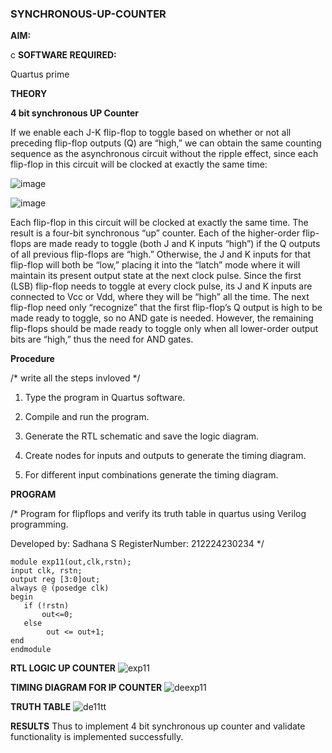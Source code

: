 ### SYNCHRONOUS-UP-COUNTER

**AIM:**

c
**SOFTWARE REQUIRED:**

Quartus prime

**THEORY**

**4 bit synchronous UP Counter**

If we enable each J-K flip-flop to toggle based on whether or not all preceding flip-flop outputs (Q) are “high,” we can obtain the same counting sequence as the asynchronous circuit without the ripple effect, since each flip-flop in this circuit will be clocked at exactly the same time:

![image](https://github.com/naavaneetha/SYNCHRONOUS-UP-COUNTER/assets/154305477/d5db3fa0-e413-404c-b80e-b2f39d82e7e8)


![image](https://github.com/naavaneetha/SYNCHRONOUS-UP-COUNTER/assets/154305477/52cb61eb-d04b-442d-810c-31185a68410b)

Each flip-flop in this circuit will be clocked at exactly the same time.
The result is a four-bit synchronous “up” counter. Each of the higher-order flip-flops are made ready to toggle (both J and K inputs “high”) if the Q outputs of all previous flip-flops are “high.”
Otherwise, the J and K inputs for that flip-flop will both be “low,” placing it into the “latch” mode where it will maintain its present output state at the next clock pulse.
Since the first (LSB) flip-flop needs to toggle at every clock pulse, its J and K inputs are connected to Vcc or Vdd, where they will be “high” all the time.
The next flip-flop need only “recognize” that the first flip-flop’s Q output is high to be made ready to toggle, so no AND gate is needed.
However, the remaining flip-flops should be made ready to toggle only when all lower-order output bits are “high,” thus the need for AND gates.

**Procedure**

/* write all the steps invloved */

1. Type the program in Quartus software.

2. Compile and run the program.

3. Generate the RTL schematic and save the logic diagram.

4. Create nodes for inputs and outputs to generate the timing diagram.

5. For different input combinations generate the timing diagram.

**PROGRAM**

/* Program for flipflops and verify its truth table in quartus using Verilog programming. 

Developed by: Sadhana S RegisterNumber: 212224230234 */

```
module exp11(out,clk,rstn);
input clk, rstn;
output reg [3:0]out;
always @ (posedge clk)
begin
   if (!rstn)
       out<=0;
   else
	    out <= out+1;
end
endmodule
```

**RTL LOGIC UP COUNTER**
![exp11](https://github.com/user-attachments/assets/331dc606-63e1-41a4-bbf1-ac449f63fef4)


**TIMING DIAGRAM FOR IP COUNTER**
![deexp11](https://github.com/user-attachments/assets/514aece2-64b5-465e-8a5f-520626cfb1ce)


**TRUTH TABLE**
![de11tt](https://github.com/user-attachments/assets/6b396d3d-338a-4da2-9585-f027d1bad5b6)


**RESULTS**
Thus to implement 4 bit synchronous up counter and validate functionality is implemented successfully.


